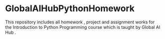# GlobalAIHubPythonHomework
This repository includes all homework , project and assignment works for the Introduction to Python Programming course which is taught by Global AI Hub .
